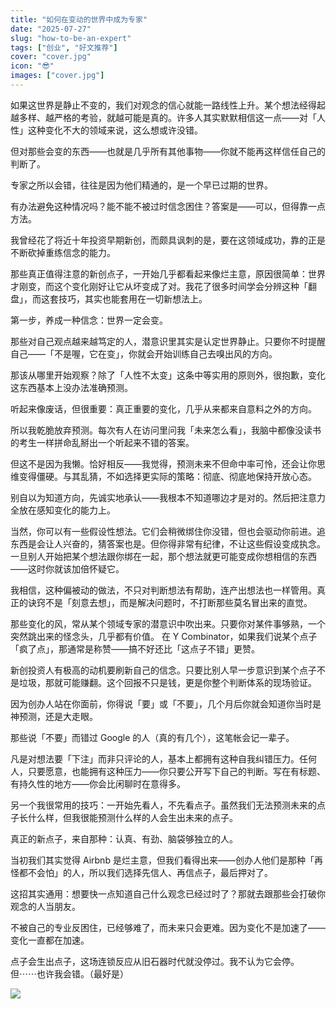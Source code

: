 ```yaml
---
title: "如何在变动的世界中成为专家"
date: "2025-07-27"
slug: "how-to-be-an-expert"
tags: ["创业", "好文推荐"]
cover: "cover.jpg"
icon: "😎"
images: ["cover.jpg"]
---
```

如果这世界是静止不变的，我们对观念的信心就能一路线性上升。某个想法经得起越多样、越严格的考验，就越可能是真的。许多人其实默默相信这一点——对「人性」这种变化不大的领域来说，这么想或许没错。



但对那些会变的东西——也就是几乎所有其他事物——你就不能再这样信任自己的判断了。



专家之所以会错，往往是因为他们精通的，是一个早已过期的世界。



有办法避免这种情况吗？能不能不被过时信念困住？答案是——可以，但得靠一点方法。



我曾经花了将近十年投资早期新创，而颇具讽刺的是，要在这领域成功，靠的正是不断砍掉重练信念的能力。



那些真正值得注意的新创点子，一开始几乎都看起来像烂主意，原因很简单：世界才刚变，而这个变化刚好让它从坏变成了对。我花了很多时间学会分辨这种「翻盘」，而这套技巧，其实也能套用在一切新想法上。



第一步，养成一种信念：世界一定会变。



那些对自己观点越来越笃定的人，潜意识里其实是认定世界静止。只要你不时提醒自己——「不是喔，它在变」，你就会开始训练自己去嗅出风的方向。



那该从哪里开始观察？除了「人性不太变」这条中等实用的原则外，很抱歉，变化这东西基本上没办法准确预测。



听起来像废话，但很重要：真正重要的变化，几乎从来都来自意料之外的方向。



所以我乾脆放弃预测。每次有人在访问里问我「未来怎么看」，我脑中都像没读书的考生一样拼命乱掰出一个听起来不错的答案。



但这不是因为我懒。恰好相反——我觉得，预测未来不但命中率可怜，还会让你思维变得僵硬。与其乱猜，不如选择更实际的策略：彻底、彻底地保持开放心态。



别自以为知道方向，先诚实地承认——我根本不知道哪边才是对的。然后把注意力全放在感知变化的能力上。



当然，你可以有一些假设性想法。它们会稍微绑住你没错，但也会驱动你前进。追东西是会让人兴奋的，猜答案也是。但你得非常有纪律，不让这些假设变成执念。
一旦别人开始把某个想法跟你绑在一起，那个想法就更可能变成你想相信的东西——这时你就该加倍怀疑它。



我相信，这种偏被动的做法，不只对判断想法有帮助，连产出想法也一样管用。真正的诀窍不是「刻意去想」，而是解决问题时，不打断那些莫名冒出来的直觉。



那些变化的风，常从某个领域专家的潜意识中吹出来。只要你对某件事够熟，一个突然跳出来的怪念头，几乎都有价值。
在 Y Combinator，如果我们说某个点子「疯了点」，那通常是称赞——搞不好还比「这点子不错」更赞。



新创投资人有极高的动机要刷新自己的信念。只要比别人早一步意识到某个点子不是垃圾，那就可能赚翻。这个回报不只是钱，更是你整个判断体系的现场验证。



因为创办人站在你面前，你得说「要」或「不要」，几个月后你就会知道你当时是神预测，还是大走眼。



那些说「不要」而错过 Google 的人（真的有几个），这笔帐会记一辈子。



凡是对想法要「下注」而非只评论的人，基本上都拥有这种自我纠错压力。任何人，只要愿意，也能拥有这种压力——你只要公开写下自己的判断。写在有标题、有持久性的地方——你会比闲聊时在意得多。



另一个我很常用的技巧：一开始先看人，不先看点子。虽然我们无法预测未来的点子长什么样，但我很能预测什么样的人会生出未来的点子。



真正的新点子，来自那种：认真、有劲、脑袋够独立的人。



当初我们其实觉得 Airbnb 是烂主意，但我们看得出来——创办人他们是那种「再怪都不会怕」的人，所以我们选择先信人、再信点子，最后押对了。



这招其实通用：想要快一点知道自己什么观念已经过时了？那就去跟那些会打破你观念的人当朋友。



不被自己的专业反困住，已经够难了，而未来只会更难。因为变化不是加速了——变化一直都在加速。



点子会生出点子，这场连锁反应从旧石器时代就没停过。我不认为它会停。
但⋯⋯也许我会错。（最好是）




![](https://prod-files-secure.s3.us-west-2.amazonaws.com/112d0858-5090-4d34-a606-b75eb8d65fd2/46476355-9cf3-4e99-9b7a-3531bc426380/1000202064.png?X-Amz-Algorithm=AWS4-HMAC-SHA256&X-Amz-Content-Sha256=UNSIGNED-PAYLOAD&X-Amz-Credential=ASIAZI2LB46675YZ3GFX%2F20251025%2Fus-west-2%2Fs3%2Faws4_request&X-Amz-Date=20251025T221133Z&X-Amz-Expires=3600&X-Amz-Security-Token=IQoJb3JpZ2luX2VjEMH%2F%2F%2F%2F%2F%2F%2F%2F%2F%2FwEaCXVzLXdlc3QtMiJGMEQCIGTNHCygGF3BH3eMqdep9IhFcEK%2BgLfUONrbws%2B65cazAiBa%2FzWfaWyCQC67bjpf5Gk%2FucAttts54X6h7JctaSlpjCr%2FAwh6EAAaDDYzNzQyMzE4MzgwNSIMwnPvyytNGQW9zeAlKtwDcJXV%2FVmY00T50RgVIOLdfw6W1tIY11q3VTRFWhNT4lh8bEDn8z%2Fy9%2BxvU%2BwpNDP7bpj56Kh%2Fg%2BJidfDSJLgdtWC1vhbAvC2dsrcYBxX072MQvhJGZJxHBip1UkUF1r9iPsK4g1s6x5jchFCqzn7tpS9oDL03knkVCcZ4TosGCz7djEmTdgFNztT7ldBQXZseUUwxetk9ZorTlXuY6C4ZA7sJe3V1I2txm%2FrisLxLFSeGb1%2FGFP%2FkM70hfZOkyZhMtb7TqsBYUb%2BbLtkOC2d6p%2F84OcjbDufJMACNB8jJPHiXxmEwVX1tHbVZF5wLcMNmI0xX2MGzb5Qi5mLDCbV1PNCizz%2BuSrcCIWaBCpCY2rGb9r63xXQ5IjAIh2i7u7SLAcys%2BKLOvStaXdq3Q7qR4%2F07H4eA5P3vFnEYrb6nad2Izdm2tJpL1YEzsjGLnA07louzh5bqouDQmQPDuHNhv6GldokWxzZiZXRWx4YYZNXX9wY9aXerdUNNqenmZWgg%2Fzxgya8eGAmx32bD%2FmLI5c7LtSqZJ58ZQb%2BpoBhK%2FwEE1z3fT7Eion6eApm32A%2BbOLgBoDWrniZ0wwt0aNLnhpDU%2FQOZKnBCfEY3Duf0ZNoW7W2KtempgkWWVuIwpvTzxwY6pgGjq%2FTG7373vZVuem3t9%2FPJnkH3gfLM%2B%2BZBWE5LEYGePIHQoLuZRbZIWNX7acfI4Ux5cqewpLEAFgEPk5mbAvO%2FqpBeBNQSwdBQnzDZAF3MakmOZYGv3Vghs1bVKnAJqut%2B3ecbCZJU2DI7aUEojWadHd4Eh%2BGamMNE6GEBBwwN04OOPEUEzp3u2%2BrxTMOQHAxZBAdNeegYWZwZosb0JAU1Wt4RwypZ&X-Amz-Signature=1294e9032c3650c14197df1d3c7747ce5f75cf1d9938f0e7b50091f95e5b315c&X-Amz-SignedHeaders=host&x-amz-checksum-mode=ENABLED&x-id=GetObject)

